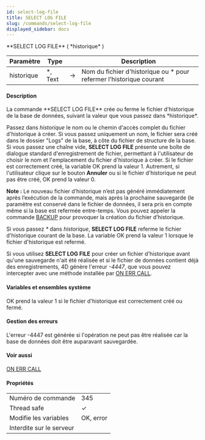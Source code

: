 ```yaml
---
id: select-log-file
title: SELECT LOG FILE
slug: /commands/select-log-file
displayed_sidebar: docs
---
```


<!--REF #_command_.SELECT LOG FILE.Syntax-->**SELECT LOG FILE** ( *historique* )<!-- END REF-->
<!--REF #_command_.SELECT LOG FILE.Params-->
| Paramètre | Type |  | Description |
| --- | --- | --- | --- |
| historique | *, Text | &#8594;  | Nom du fichier d'historique ou * pour refermer l'historique courant |

<!-- END REF-->

#### Description 

<!--REF #_command_.SELECT LOG FILE.Summary-->La commande **SELECT LOG FILE** crée ou ferme le fichier d'historique de la base de données, suivant la valeur que vous passez dans *historique*.<!-- END REF-->

Passez dans *historique* le nom ou le chemin d'accès complet du fichier d'historique à créer. Si vous passez uniquement un nom, le fichier sera créé dans le dossier "Logs" de la base, à côte du fichier de structure de la base. Si vous passez une chaîne vide, **SELECT LOG FILE** présente une boîte de dialogue standard d'enregistrement de fichier, permettant à l'utilisateur de choisir le nom et l'emplacement du fichier d'historique à créer. Si le fichier est correctement créé, la variable OK prend la valeur 1\. Autrement, si l'utilisateur clique sur le bouton **Annuler** ou si le fichier d'historique ne peut pas être créé, OK prend la valeur 0.

**Note :** Le nouveau fichier d’historique n’est pas généré immédiatement après l’exécution de la commande, mais après la prochaine sauvegarde (le paramètre est conservé dans le fichier de données, il sera pris en compte même si la base est refermée entre-temps. Vous pouvez appeler la commande [BACKUP](backup.md) pour provoquer la création du fichier d’historique.

Si vous passez *\** dans *historique*, **SELECT LOG FILE** referme le fichier d'historique courant de la base. La variable OK prend la valeur 1 lorsque le fichier d'historique est refermé.

Si vous utilisez **SELECT LOG FILE** pour créer un fichier d'historique avant qu'une sauvegarde n'ait été réalisée et si le fichier de données contient déjà des enregistrements, 4D génère l'erreur *\-4447*, que vous pouvez intercepter avec une méthode installée par [ON ERR CALL](on-err-call.md).

#### Variables et ensembles système 

OK prend la valeur 1 si le fichier d'historique est correctement créé ou fermé.

#### Gestion des erreurs 

L'erreur -4447 est générée si l'opération ne peut pas être réalisée car la base de données doit être auparavant sauvegardée.

#### Voir aussi 

[ON ERR CALL](on-err-call.md)  

#### Propriétés
|  |  |
| --- | --- |
| Numéro de commande | 345 |
| Thread safe | &check; |
| Modifie les variables | OK, error |
| Interdite sur le serveur ||


